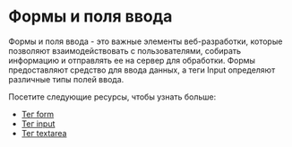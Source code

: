 # Формы и поля ввода

Формы и поля ввода - это важные элементы веб-разработки, которые позволяют взаимодействовать с пользователями, собирать информацию и отправлять ее на сервер для обработки. Формы предоставляют средство для ввода данных, а теги Input определяют различные типы полей ввода.

Посетите следующие ресурсы, чтобы узнать больше:
- [Тег form](Tag%20<form>/README.md)
- [Тег input](Tag%20<input>/README.md)
- [Тег textarea](Tag%20<textarea>/README.md)